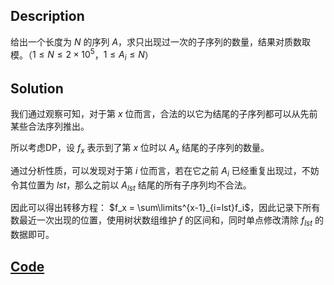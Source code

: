 ## Description

给出一个长度为 $N$ 的序列 $A$，求只出现过一次的子序列的数量，结果对质数取模。（$1 \leq N \leq 2 \times 10^5$，$1 \leq A_i \leq N$）

## Solution

我们通过观察可知，对于第 $x$ 位而言，合法的以它为结尾的子序列都可以从先前某些合法序列推出。

所以考虑DP，设 $f_x$ 表示到了第 $x$ 位时以 $A_x$ 结尾的子序列的数量。

通过分析性质，可以发现对于第 $i$ 位而言，若在它之前 $A_i$ 已经重复出现过，不妨令其位置为 $lst$，那么之前以 $A_{lst}$ 结尾的所有子序列均不合法。

因此可以得出转移方程： $f_x = \sum\limits^{x-1}_{i=lst}f_i$，因此记录下所有数最近一次出现的位置，使用树状数组维护 $f$ 的区间和，同时单点修改清除 $f_{lst}$ 的数据即可。

## [Code](https://www.luogu.com.cn/paste/bi6jzyut)